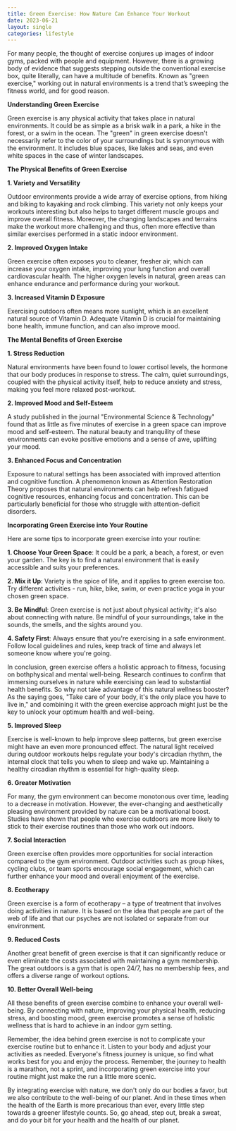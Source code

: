 ```yaml
---
title: Green Exercise: How Nature Can Enhance Your Workout
date: 2023-06-21
layout: single
categories: lifestyle
---
```

For many people, the thought of exercise conjures up images of indoor gyms, packed with people and equipment. However, there is a growing body of evidence that suggests stepping outside the conventional exercise box, quite literally, can have a multitude of benefits. Known as "green exercise," working out in natural environments is a trend that’s sweeping the fitness world, and for good reason.

**Understanding Green Exercise**

Green exercise is any physical activity that takes place in natural environments. It could be as simple as a brisk walk in a park, a hike in the forest, or a swim in the ocean. The "green" in green exercise doesn't necessarily refer to the color of your surroundings but is synonymous with the environment. It includes blue spaces, like lakes and seas, and even white spaces in the case of winter landscapes.

**The Physical Benefits of Green Exercise**

**1. Variety and Versatility**

Outdoor environments provide a wide array of exercise options, from hiking and biking to kayaking and rock climbing. This variety not only keeps your workouts interesting but also helps to target different muscle groups and improve overall fitness. Moreover, the changing landscapes and terrains make the workout more challenging and thus, often more effective than similar exercises performed in a static indoor environment.

**2. Improved Oxygen Intake**

Green exercise often exposes you to cleaner, fresher air, which can increase your oxygen intake, improving your lung function and overall cardiovascular health. The higher oxygen levels in natural, green areas can enhance endurance and performance during your workout.

**3. Increased Vitamin D Exposure**

Exercising outdoors often means more sunlight, which is an excellent natural source of Vitamin D. Adequate Vitamin D is crucial for maintaining bone health, immune function, and can also improve mood.

**The Mental Benefits of Green Exercise**

**1. Stress Reduction**

Natural environments have been found to lower cortisol levels, the hormone that our body produces in response to stress. The calm, quiet surroundings, coupled with the physical activity itself, help to reduce anxiety and stress, making you feel more relaxed post-workout.

**2. Improved Mood and Self-Esteem**

A study published in the journal "Environmental Science & Technology" found that as little as five minutes of exercise in a green space can improve mood and self-esteem. The natural beauty and tranquility of these environments can evoke positive emotions and a sense of awe, uplifting your mood.

**3. Enhanced Focus and Concentration**

Exposure to natural settings has been associated with improved attention and cognitive function. A phenomenon known as Attention Restoration Theory proposes that natural environments can help refresh fatigued cognitive resources, enhancing focus and concentration. This can be particularly beneficial for those who struggle with attention-deficit disorders.

**Incorporating Green Exercise into Your Routine**

Here are some tips to incorporate green exercise into your routine:

**1. Choose Your Green Space**: It could be a park, a beach, a forest, or even your garden. The key is to find a natural environment that is easily accessible and suits your preferences.

**2. Mix it Up**: Variety is the spice of life, and it applies to green exercise too. Try different activities - run, hike, bike, swim, or even practice yoga in your chosen green space.

**3. Be Mindful**: Green exercise is not just about physical activity; it's also about connecting with nature. Be mindful of your surroundings, take in the sounds, the smells, and the sights around you.

**4. Safety First**: Always ensure that you're exercising in a safe environment. Follow local guidelines and rules, keep track of time and always let someone know where you're going.

In conclusion, green exercise offers a holistic approach to fitness, focusing on bothphysical and mental well-being. Research continues to confirm that immersing ourselves in nature while exercising can lead to substantial health benefits. So why not take advantage of this natural wellness booster? As the saying goes, "Take care of your body, it's the only place you have to live in," and combining it with the green exercise approach might just be the key to unlock your optimum health and well-being.

**5. Improved Sleep**

Exercise is well-known to help improve sleep patterns, but green exercise might have an even more pronounced effect. The natural light received during outdoor workouts helps regulate your body's circadian rhythm, the internal clock that tells you when to sleep and wake up. Maintaining a healthy circadian rhythm is essential for high-quality sleep.

**6. Greater Motivation**

For many, the gym environment can become monotonous over time, leading to a decrease in motivation. However, the ever-changing and aesthetically pleasing environment provided by nature can be a motivational boost. Studies have shown that people who exercise outdoors are more likely to stick to their exercise routines than those who work out indoors.

**7. Social Interaction**

Green exercise often provides more opportunities for social interaction compared to the gym environment. Outdoor activities such as group hikes, cycling clubs, or team sports encourage social engagement, which can further enhance your mood and overall enjoyment of the exercise.

**8. Ecotherapy**

Green exercise is a form of ecotherapy – a type of treatment that involves doing activities in nature. It is based on the idea that people are part of the web of life and that our psyches are not isolated or separate from our environment.

**9. Reduced Costs**

Another great benefit of green exercise is that it can significantly reduce or even eliminate the costs associated with maintaining a gym membership. The great outdoors is a gym that is open 24/7, has no membership fees, and offers a diverse range of workout options.

**10. Better Overall Well-being**

All these benefits of green exercise combine to enhance your overall well-being. By connecting with nature, improving your physical health, reducing stress, and boosting mood, green exercise promotes a sense of holistic wellness that is hard to achieve in an indoor gym setting.

Remember, the idea behind green exercise is not to complicate your exercise routine but to enhance it. Listen to your body and adjust your activities as needed. Everyone's fitness journey is unique, so find what works best for you and enjoy the process. Remember, the journey to health is a marathon, not a sprint, and incorporating green exercise into your routine might just make the run a little more scenic.

By integrating exercise with nature, we don't only do our bodies a favor, but we also contribute to the well-being of our planet. And in these times when the health of the Earth is more precarious than ever, every little step towards a greener lifestyle counts. So, go ahead, step out, break a sweat, and do your bit for your health and the health of our planet.